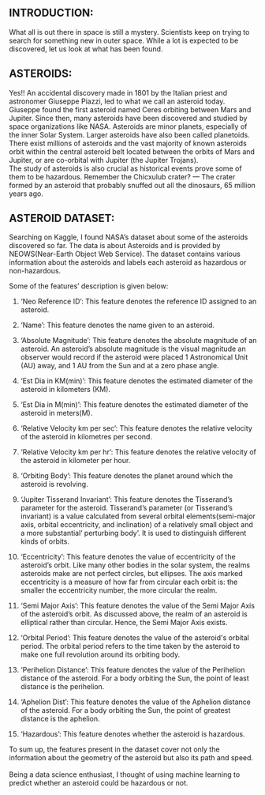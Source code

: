 ## INTRODUCTION:<br>
What all is out there in space is still a mystery. Scientists keep on trying to search for something new in outer space. While a lot is expected to be discovered, let us look at what has been found.<br>

## ASTEROIDS:<br>
Yes!! An accidental discovery made in 1801 by the Italian priest and astronomer Giuseppe Piazzi, led to what we call an asteroid today. Giuseppe found the first asteroid named Ceres orbiting between Mars and Jupiter. Since then, many asteroids have been discovered and studied by space organizations like NASA.
Asteroids are minor planets, especially of the inner Solar System. Larger asteroids have also been called planetoids. There exist millions of asteroids and the vast majority of known asteroids orbit within the central asteroid belt located between the orbits of Mars and Jupiter, or are co-orbital with Jupiter (the Jupiter Trojans).<br>
The study of asteroids is also crucial as historical events prove some of them to be hazardous. Remember the Chicxulub crater? — The crater formed by an asteroid that probably snuffed out all the dinosaurs, 65 million years ago.<br>

## ASTEROID DATASET:<br>
Searching on Kaggle, I found NASA’s dataset about some of the asteroids discovered so far. The data is about Asteroids and is provided by NEOWS(Near-Earth Object Web Service). The dataset contains various information about the asteroids and labels each asteroid as hazardous or non-hazardous.

Some of the features’ description is given below:<br>

1. ‘Neo Reference ID’: This feature denotes the reference ID assigned to an asteroid.<be>

2. ‘Name’: This feature denotes the name given to an asteroid.<be>

3. ‘Absolute Magnitude’: This feature denotes the absolute magnitude of an asteroid. An asteroid’s absolute magnitude is the visual magnitude an observer would record if the asteroid were placed 1 Astronomical Unit (AU) away, and 1 AU from the Sun and at a zero phase angle.<be>

4. ‘Est Dia in KM(min)’: This feature denotes the estimated diameter of the asteroid in kilometers (KM).<be>

5. ‘Est Dia in M(min)’: This feature denotes the estimated diameter of the asteroid in meters(M).<be>

6. ‘Relative Velocity km per sec’: This feature denotes the relative velocity of the asteroid in kilometres per second.<be>

7. ‘Relative Velocity km per hr’: This feature denotes the relative velocity of the asteroid in kilometer per hour.<be>

8. ‘Orbiting Body’: This feature denotes the planet around which the asteroid is revolving.<be>

9. ‘Jupiter Tisserand Invariant’: This feature denotes the Tisserand’s parameter for the asteroid. Tisserand’s parameter (or Tisserand’s invariant) is a value calculated from several orbital elements(semi-major axis, orbital eccentricity, and inclination) of a relatively small object and a more substantial‘ perturbing body’. It is used to distinguish different kinds of orbits.<br>
10. ‘Eccentricity’: This feature denotes the value of eccentricity of the asteroid’s orbit. Like many other bodies in the solar system, the realms asteroids make are not perfect circles, but ellipses. The axis marked eccentricity is a measure of how far from circular each orbit is: the smaller the eccentricity number, the more circular the realm.<br>
11. ‘Semi Major Axis’: This feature denotes the value of the Semi Major Axis of the asteroid’s orbit. As discussed above, the realm of an asteroid is elliptical rather than circular. Hence, the Semi Major Axis exists.<br>
12. ‘Orbital Period’: This feature denotes the value of the asteroid's orbital period. The orbital period refers to the time taken by the asteroid to make one full revolution around its orbiting body.<br>
13. ‘Perihelion Distance’: This feature denotes the value of the Perihelion distance of the asteroid. For a body orbiting the Sun, the point of least distance is the perihelion.<br>
14. ‘Aphelion Dist’: This feature denotes the value of the Aphelion distance of the asteroid. For a body orbiting the Sun, the point of greatest distance is the aphelion.<br>
15. ‘Hazardous’: This feature denotes whether the asteroid is hazardous.<br>

To sum up, the features present in the dataset cover not only the information about the geometry of the asteroid but also its path and speed.<br>
<br>Being a data science enthusiast, I thought of using machine learning to predict whether an asteroid could be hazardous or not.
